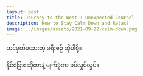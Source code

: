 ```yaml
---
layout: post
title: Journey to the West : Unexpected Journel
description: How to Stay Calm Down and Relax?
image: ../images/assets/2021-09-22-calm-down.png
---
```


ထင်မှတ်မထားတဲ့ ခရီးစဉ် ဆိုပါစို့။

နိုင်ငံခြား ဆိုတာနဲ့ မျက်ခုံးက ခပ်လှုပ်လှုပ်။

